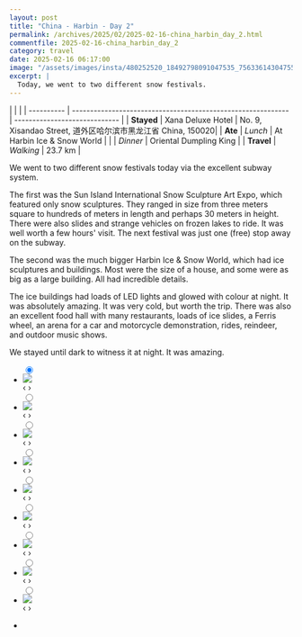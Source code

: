 ```yaml
---
layout: post
title: "China - Harbin - Day 2"
permalink: /archives/2025/02/2025-02-16-china_harbin_day_2.html
commentfile: 2025-02-16-china_harbin_day_2
category: travel
date: 2025-02-16 06:17:00
image: "/assets/images/insta/480252520_18492798091047535_7563361430475523750_n_17945277326950122.jpg"
excerpt: |
  Today, we went to two different snow festivals.
---
```


|            |                                                              |
| ---------- | ------------------------------------------------------------ | ----------------------------- |
| **Stayed** |  Xana Deluxe Hotel | No. 9, Xisandao Street, 道外区哈尔滨市黑龙江省 China, 150020|
| **Ate** | _Lunch_ | At Harbin Ice & Snow World         |
|            | _Dinner_ |   Oriental Dumpling King       |
| **Travel** | _Walking_ |      23.7 km    |

We went to two different snow festivals today via the excellent subway system. 

The first was the Sun Island International Snow Sculpture Art Expo, which featured only snow sculptures. They ranged in size from three meters square to hundreds of meters in length and perhaps 30 meters in height. There were also slides and strange vehicles on frozen lakes to ride. It was well worth a few hours' visit. The next festival was just one (free) stop away on the subway.

The second was the much bigger Harbin Ice & Snow World, which had ice sculptures and buildings. Most were the size of a house, and some were as big as a large building. All had incredible details. 

The ice buildings had loads of LED lights and glowed with colour at night. It was absolutely amazing. It was very cold, but worth the trip. There was also an excellent food hall with many restaurants, loads of ice slides, a Ferris wheel, an arena for a car and motorcycle demonstration, rides, reindeer, and outdoor music shows.

We stayed until dark to witness it at night. It was amazing.


<ul class="slides">
    <input type="radio" name="radio-btn" id="img-1" checked="checked" />
    <li class="slide-container">
        <div class="slide">
          <a href="/assets/images/insta/480182303_18492798127047535_3067152991115307280_n_18052116866473364.jpg"><img src="/assets/images/insta/480182303_18492798127047535_3067152991115307280_n_18052116866473364.jpg" /></a>
        </div>
    <div class="nav">
      <label for="img-9" class="prev">&#x2039;</label>
      <label for="img-2" class="next">&#x203a;</label>
    </div>
    </li>
        <input type="radio" name="radio-btn" id="img-2"  />
    <li class="slide-container">
        <div class="slide">
          <a href="/assets/images/insta/476898952_18492798142047535_4396785522496128872_n_18048666218189537.jpg"><img src="/assets/images/insta/476898952_18492798142047535_4396785522496128872_n_18048666218189537.jpg" /></a>
        </div>
    <div class="nav">
      <label for="img-1" class="prev">&#x2039;</label>
      <label for="img-3" class="next">&#x203a;</label>
    </div>
    </li>
        <input type="radio" name="radio-btn" id="img-3"  />
    <li class="slide-container">
        <div class="slide">
          <a href="/assets/images/insta/480266148_18492798151047535_9029681228905503086_n_18045840356048583.jpg"><img src="/assets/images/insta/480266148_18492798151047535_9029681228905503086_n_18045840356048583.jpg" /></a>
        </div>
    <div class="nav">
      <label for="img-2" class="prev">&#x2039;</label>
      <label for="img-4" class="next">&#x203a;</label>
    </div>
    </li>
        <input type="radio" name="radio-btn" id="img-4"  />
    <li class="slide-container">
        <div class="slide">
          <a href="/assets/images/insta/479963305_18492798163047535_6784238895594491973_n_17903247654100175.jpg"><img src="/assets/images/insta/479963305_18492798163047535_6784238895594491973_n_17903247654100175.jpg" /></a>
        </div>
    <div class="nav">
      <label for="img-3" class="prev">&#x2039;</label>
      <label for="img-5" class="next">&#x203a;</label>
    </div>
    </li>
        <input type="radio" name="radio-btn" id="img-5"  />
    <li class="slide-container">
        <div class="slide">
          <a href="/assets/images/insta/480039162_18492798172047535_7018482610729033501_n_18047574107194356.jpg"><img src="/assets/images/insta/480039162_18492798172047535_7018482610729033501_n_18047574107194356.jpg" /></a>
        </div>
    <div class="nav">
      <label for="img-4" class="prev">&#x2039;</label>
      <label for="img-6" class="next">&#x203a;</label>
    </div>
    </li>
        <input type="radio" name="radio-btn" id="img-6"  />
    <li class="slide-container">
        <div class="slide">
          <a href="/assets/images/insta/479585008_18492798181047535_4368334723719497288_n_17943756872824966.jpg"><img src="/assets/images/insta/479585008_18492798181047535_4368334723719497288_n_17943756872824966.jpg" /></a>
        </div>
    <div class="nav">
      <label for="img-5" class="prev">&#x2039;</label>
      <label for="img-7" class="next">&#x203a;</label>
    </div>
    </li>
        <input type="radio" name="radio-btn" id="img-7"  />
    <li class="slide-container">
        <div class="slide">
          <a href="/assets/images/insta/478674894_18492798193047535_5430315811658306020_n_18024183266640761.jpg"><img src="/assets/images/insta/478674894_18492798193047535_5430315811658306020_n_18024183266640761.jpg" /></a>
        </div>
    <div class="nav">
      <label for="img-6" class="prev">&#x2039;</label>
      <label for="img-8" class="next">&#x203a;</label>
    </div>
    </li>
        <input type="radio" name="radio-btn" id="img-8"  />
    <li class="slide-container">
        <div class="slide">
          <a href="/assets/images/insta/479714299_18492798202047535_2824382501729635703_n_18303881608239505.jpg"><img src="/assets/images/insta/479714299_18492798202047535_2824382501729635703_n_18303881608239505.jpg" /></a>
        </div>
    <div class="nav">
      <label for="img-7" class="prev">&#x2039;</label>
      <label for="img-9" class="next">&#x203a;</label>
    </div>
    </li>
    
 <input type="radio" name="radio-btn" id="img-9" />
 <li class="slide-container">
 <div class="slide">
 <a href="/assets/images/insta/480252520_18492798091047535_7563361430475523750_n_17945277326950122.jpg"><img src="/assets/images/insta/480252520_18492798091047535_7563361430475523750_n_17945277326950122.jpg" /></a>
 </div>
 <div class="nav">
 <label for="img-8" class="prev">&#x2039;</label>
 <label for="img-1" class="next">&#x203a;</label>
 </div>
 </li>
      
<li class="nav-dots">
      <label for="img-1" class="nav-dot" id="img-dot-1"></label>
      <label for="img-2" class="nav-dot" id="img-dot-2"></label>
      <label for="img-3" class="nav-dot" id="img-dot-3"></label>
      <label for="img-4" class="nav-dot" id="img-dot-4"></label>
      <label for="img-5" class="nav-dot" id="img-dot-5"></label>
      <label for="img-6" class="nav-dot" id="img-dot-6"></label>
      <label for="img-7" class="nav-dot" id="img-dot-7"></label>
      <label for="img-8" class="nav-dot" id="img-dot-8"></label>

 <label for="img-9" class="nav-dot" id="img-dot-9"></label>

</li>
</ul>        
             